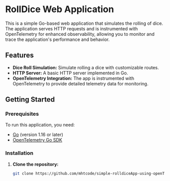 # RollDice Web Application

This is a simple Go-based web application that simulates the rolling of dice. The application serves HTTP requests and is instrumented with OpenTelemetry for enhanced observability, allowing you to monitor and trace the application's performance and behavior.

## Features

- **Dice Roll Simulation:** Simulate rolling a dice with customizable routes.
- **HTTP Server:** A basic HTTP server implemented in Go.
- **OpenTelemetry Integration:** The app is instrumented with OpenTelemetry to provide detailed telemetry data for monitoring.

## Getting Started

### Prerequisites

To run this application, you need:

- [Go](https://golang.org/doc/install) (version 1.16 or later)
- [OpenTelemetry Go SDK](https://pkg.go.dev/go.opentelemetry.io/otel)

### Installation

1. **Clone the repository:**

   ```bash
   git clone https://github.com/mhtcode/simple-rolldiceApp-using-openTelemetry.git
   ```
